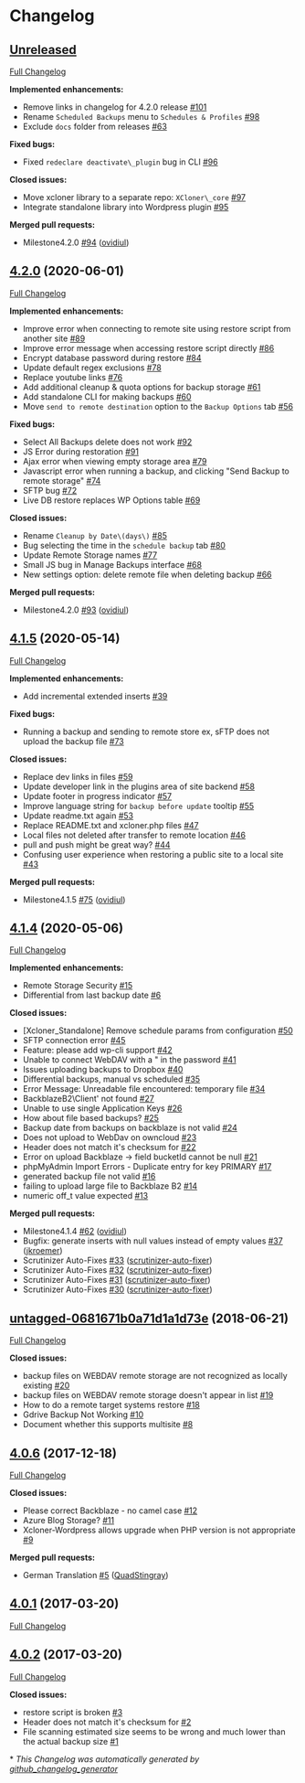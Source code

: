 # Changelog

## [Unreleased](https://github.com/watchfulli/XCloner-Wordpress/tree/HEAD)

[Full Changelog](https://github.com/watchfulli/XCloner-Wordpress/compare/4.2.0...HEAD)

**Implemented enhancements:**

- Remove links in changelog for 4.2.0 release [\#101](https://github.com/watchfulli/XCloner-Wordpress/issues/101)
- Rename `Scheduled Backups` menu to `Schedules & Profiles` [\#98](https://github.com/watchfulli/XCloner-Wordpress/issues/98)
- Exclude `docs` folder from releases [\#63](https://github.com/watchfulli/XCloner-Wordpress/issues/63)

**Fixed bugs:**

- Fixed `redeclare deactivate\_plugin` bug in CLI [\#96](https://github.com/watchfulli/XCloner-Wordpress/issues/96)

**Closed issues:**

- Move xcloner library to a separate repo: `XCloner\_core` [\#97](https://github.com/watchfulli/XCloner-Wordpress/issues/97)
- Integrate standalone library into Wordpress plugin [\#95](https://github.com/watchfulli/XCloner-Wordpress/issues/95)

**Merged pull requests:**

- Milestone4.2.0 [\#94](https://github.com/watchfulli/XCloner-Wordpress/pull/94) ([ovidiul](https://github.com/ovidiul))

## [4.2.0](https://github.com/watchfulli/XCloner-Wordpress/tree/4.2.0) (2020-06-01)

[Full Changelog](https://github.com/watchfulli/XCloner-Wordpress/compare/4.1.5...4.2.0)

**Implemented enhancements:**

- Improve error when connecting to remote site using restore script from another site  [\#89](https://github.com/watchfulli/XCloner-Wordpress/issues/89)
- Improve error message when accessing restore script directly [\#86](https://github.com/watchfulli/XCloner-Wordpress/issues/86)
- Encrypt database password during restore [\#84](https://github.com/watchfulli/XCloner-Wordpress/issues/84)
- Update default regex exclusions [\#78](https://github.com/watchfulli/XCloner-Wordpress/issues/78)
- Replace youtube links [\#76](https://github.com/watchfulli/XCloner-Wordpress/issues/76)
- Add additional cleanup & quota options for backup storage [\#61](https://github.com/watchfulli/XCloner-Wordpress/issues/61)
- Add standalone CLI for making backups [\#60](https://github.com/watchfulli/XCloner-Wordpress/issues/60)
- Move `send to remote destination` option to the `Backup Options` tab [\#56](https://github.com/watchfulli/XCloner-Wordpress/issues/56)

**Fixed bugs:**

- Select All Backups delete does not work [\#92](https://github.com/watchfulli/XCloner-Wordpress/issues/92)
- JS Error during restoration [\#91](https://github.com/watchfulli/XCloner-Wordpress/issues/91)
- Ajax error when viewing empty storage area [\#79](https://github.com/watchfulli/XCloner-Wordpress/issues/79)
- Javascript error when running a backup, and clicking "Send Backup to remote storage" [\#74](https://github.com/watchfulli/XCloner-Wordpress/issues/74)
- SFTP bug [\#72](https://github.com/watchfulli/XCloner-Wordpress/issues/72)
- Live DB restore replaces WP Options table [\#69](https://github.com/watchfulli/XCloner-Wordpress/issues/69)

**Closed issues:**

- Rename `Cleanup by Date\(days\)` [\#85](https://github.com/watchfulli/XCloner-Wordpress/issues/85)
- Bug selecting the time in the `schedule backup` tab [\#80](https://github.com/watchfulli/XCloner-Wordpress/issues/80)
- Update Remote Storage names [\#77](https://github.com/watchfulli/XCloner-Wordpress/issues/77)
- Small JS bug in Manage Backups interface [\#68](https://github.com/watchfulli/XCloner-Wordpress/issues/68)
- New settings option: delete remote file when deleting backup [\#66](https://github.com/watchfulli/XCloner-Wordpress/issues/66)

**Merged pull requests:**

- Milestone4.2.0 [\#93](https://github.com/watchfulli/XCloner-Wordpress/pull/93) ([ovidiul](https://github.com/ovidiul))

## [4.1.5](https://github.com/watchfulli/XCloner-Wordpress/tree/4.1.5) (2020-05-14)

[Full Changelog](https://github.com/watchfulli/XCloner-Wordpress/compare/4.1.4...4.1.5)

**Implemented enhancements:**

- Add incremental extended inserts  [\#39](https://github.com/watchfulli/XCloner-Wordpress/issues/39)

**Fixed bugs:**

- Running a backup and sending to remote store ex, sFTP does not upload the backup file [\#73](https://github.com/watchfulli/XCloner-Wordpress/issues/73)

**Closed issues:**

- Replace dev links in files [\#59](https://github.com/watchfulli/XCloner-Wordpress/issues/59)
- Update developer link in the plugins area of site backend [\#58](https://github.com/watchfulli/XCloner-Wordpress/issues/58)
- Update footer in progress indicator [\#57](https://github.com/watchfulli/XCloner-Wordpress/issues/57)
- Improve language string for `backup before update` tooltip [\#55](https://github.com/watchfulli/XCloner-Wordpress/issues/55)
- Update readme.txt again [\#53](https://github.com/watchfulli/XCloner-Wordpress/issues/53)
- Replace README.txt and xcloner.php files [\#47](https://github.com/watchfulli/XCloner-Wordpress/issues/47)
- Local files not deleted after transfer to remote location [\#46](https://github.com/watchfulli/XCloner-Wordpress/issues/46)
- pull and push might be great way? [\#44](https://github.com/watchfulli/XCloner-Wordpress/issues/44)
- Confusing user experience when restoring a public site to a local site [\#43](https://github.com/watchfulli/XCloner-Wordpress/issues/43)

**Merged pull requests:**

- Milestone4.1.5 [\#75](https://github.com/watchfulli/XCloner-Wordpress/pull/75) ([ovidiul](https://github.com/ovidiul))

## [4.1.4](https://github.com/watchfulli/XCloner-Wordpress/tree/4.1.4) (2020-05-06)

[Full Changelog](https://github.com/watchfulli/XCloner-Wordpress/compare/untagged-0681671b0a71d1a1d73e...4.1.4)

**Implemented enhancements:**

- Remote Storage Security [\#15](https://github.com/watchfulli/XCloner-Wordpress/issues/15)
- Differential from last backup date [\#6](https://github.com/watchfulli/XCloner-Wordpress/issues/6)

**Closed issues:**

- \[Xcloner\_Standalone\] Remove schedule params from configuration [\#50](https://github.com/watchfulli/XCloner-Wordpress/issues/50)
- SFTP connection error [\#45](https://github.com/watchfulli/XCloner-Wordpress/issues/45)
- Feature: please add wp-cli support [\#42](https://github.com/watchfulli/XCloner-Wordpress/issues/42)
- Unable to connect WebDAV with a " in the password [\#41](https://github.com/watchfulli/XCloner-Wordpress/issues/41)
- Issues uploading backups to Dropbox [\#40](https://github.com/watchfulli/XCloner-Wordpress/issues/40)
- Differential backups, manual vs scheduled [\#35](https://github.com/watchfulli/XCloner-Wordpress/issues/35)
- Error Message: Unreadable file encountered: temporary file [\#34](https://github.com/watchfulli/XCloner-Wordpress/issues/34)
- BackblazeB2\Client' not found [\#27](https://github.com/watchfulli/XCloner-Wordpress/issues/27)
- Unable to use single Application Keys [\#26](https://github.com/watchfulli/XCloner-Wordpress/issues/26)
- How about file based backups? [\#25](https://github.com/watchfulli/XCloner-Wordpress/issues/25)
- Backup date from backups on backblaze is not valid [\#24](https://github.com/watchfulli/XCloner-Wordpress/issues/24)
- Does not upload to WebDav on owncloud [\#23](https://github.com/watchfulli/XCloner-Wordpress/issues/23)
-  Header does not match it's checksum for [\#22](https://github.com/watchfulli/XCloner-Wordpress/issues/22)
- Error on upload Backblaze -\> field bucketId cannot be null [\#21](https://github.com/watchfulli/XCloner-Wordpress/issues/21)
- phpMyAdmin Import Errors - Duplicate entry for key PRIMARY [\#17](https://github.com/watchfulli/XCloner-Wordpress/issues/17)
- generated backup file not valid [\#16](https://github.com/watchfulli/XCloner-Wordpress/issues/16)
- failing to upload large file to Backblaze B2 [\#14](https://github.com/watchfulli/XCloner-Wordpress/issues/14)
- numeric off\_t value expected [\#13](https://github.com/watchfulli/XCloner-Wordpress/issues/13)

**Merged pull requests:**

- Milestone4.1.4 [\#62](https://github.com/watchfulli/XCloner-Wordpress/pull/62) ([ovidiul](https://github.com/ovidiul))
- Bugfix: generate inserts with null values instead of empty values [\#37](https://github.com/watchfulli/XCloner-Wordpress/pull/37) ([jkroemer](https://github.com/jkroemer))
- Scrutinizer Auto-Fixes [\#33](https://github.com/watchfulli/XCloner-Wordpress/pull/33) ([scrutinizer-auto-fixer](https://github.com/scrutinizer-auto-fixer))
- Scrutinizer Auto-Fixes [\#32](https://github.com/watchfulli/XCloner-Wordpress/pull/32) ([scrutinizer-auto-fixer](https://github.com/scrutinizer-auto-fixer))
- Scrutinizer Auto-Fixes [\#31](https://github.com/watchfulli/XCloner-Wordpress/pull/31) ([scrutinizer-auto-fixer](https://github.com/scrutinizer-auto-fixer))
- Scrutinizer Auto-Fixes [\#30](https://github.com/watchfulli/XCloner-Wordpress/pull/30) ([scrutinizer-auto-fixer](https://github.com/scrutinizer-auto-fixer))

## [untagged-0681671b0a71d1a1d73e](https://github.com/watchfulli/XCloner-Wordpress/tree/untagged-0681671b0a71d1a1d73e) (2018-06-21)

[Full Changelog](https://github.com/watchfulli/XCloner-Wordpress/compare/4.0.6...untagged-0681671b0a71d1a1d73e)

**Closed issues:**

- backup files on WEBDAV remote storage are not recognized as locally existing [\#20](https://github.com/watchfulli/XCloner-Wordpress/issues/20)
- backup files on WEBDAV remote storage doesn't appear in list [\#19](https://github.com/watchfulli/XCloner-Wordpress/issues/19)
- How to do a remote target systems restore [\#18](https://github.com/watchfulli/XCloner-Wordpress/issues/18)
- Gdrive Backup Not Working [\#10](https://github.com/watchfulli/XCloner-Wordpress/issues/10)
- Document whether this supports multisite [\#8](https://github.com/watchfulli/XCloner-Wordpress/issues/8)

## [4.0.6](https://github.com/watchfulli/XCloner-Wordpress/tree/4.0.6) (2017-12-18)

[Full Changelog](https://github.com/watchfulli/XCloner-Wordpress/compare/4.0.1...4.0.6)

**Closed issues:**

- Please correct Backblaze - no camel case [\#12](https://github.com/watchfulli/XCloner-Wordpress/issues/12)
- Azure Blog Storage? [\#11](https://github.com/watchfulli/XCloner-Wordpress/issues/11)
- Xcloner-Wordpress allows upgrade when PHP version is not appropriate [\#9](https://github.com/watchfulli/XCloner-Wordpress/issues/9)

**Merged pull requests:**

- German Translation  [\#5](https://github.com/watchfulli/XCloner-Wordpress/pull/5) ([QuadStingray](https://github.com/QuadStingray))

## [4.0.1](https://github.com/watchfulli/XCloner-Wordpress/tree/4.0.1) (2017-03-20)

[Full Changelog](https://github.com/watchfulli/XCloner-Wordpress/compare/4.0.2...4.0.1)

## [4.0.2](https://github.com/watchfulli/XCloner-Wordpress/tree/4.0.2) (2017-03-20)

[Full Changelog](https://github.com/watchfulli/XCloner-Wordpress/compare/89d1407d361293c1f1a0bf9ac020990a082ac8f0...4.0.2)

**Closed issues:**

- restore script is broken [\#3](https://github.com/watchfulli/XCloner-Wordpress/issues/3)
- Header does not match it's checksum for [\#2](https://github.com/watchfulli/XCloner-Wordpress/issues/2)
- File scanning estimated size seems to be wrong and much lower than the actual backup size [\#1](https://github.com/watchfulli/XCloner-Wordpress/issues/1)



\* *This Changelog was automatically generated by [github_changelog_generator](https://github.com/github-changelog-generator/github-changelog-generator)*

